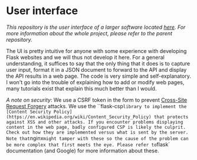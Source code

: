 # User interface

*This repository is the user interface of a larger software located [here](https://github.com/qmeeus/balanced-view). For more information about the whole project, please refer to the parent repository.*

The UI is pretty intuitive for anyone with some experience with developing Flask websites and we will thus not develop it here. For a general understanding, it suffices to say that the only thing that it does is to capture user input, format it in a JSON document to forward to the API and display the API results in a web page. The code is very simple and self-explanatory. I won't go into the trouble of explaining how to add or modify web pages, many tutorials exist that explain this much better than I would.

*A note on security*: We use a CSRF token in the form to prevent [Cross-Site Request Forgery](https://en.wikipedia.org/wiki/Cross-site_request_forgery) attacks. We use the ``flask-csp` library to implement the [Content Security Policy](https://en.wikipedia.org/wiki/Content_Security_Policy) that protects against XSS and other attacks. If you encounter problems displaying content in the web page, badly configured CSP is likely the culprit. Check out how they are implemented versus what is sent by the server. Note that `nginx` might tamper with these so the cause of the problem can be more complex that first meets the eye. Please refer to `flask` documentation (and Google) for more information about these.